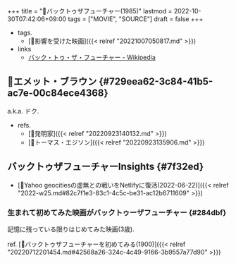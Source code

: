 +++
title = "🎥バックトゥザフューチャー(1985)"
lastmod = 2022-10-30T07:42:06+09:00
tags = ["MOVIE", "SOURCE"]
draft = false
+++

-   tags.
    -   [🦊影響を受けた映画]({{< relref "20221007050817.md" >}})
-   links
    -   [バック・トゥ・ザ・フューチャー - Wikipedia](https://ja.wikipedia.org/wiki/%E3%83%90%E3%83%83%E3%82%AF%E3%83%BB%E3%83%88%E3%82%A5%E3%83%BB%E3%82%B6%E3%83%BB%E3%83%95%E3%83%A5%E3%83%BC%E3%83%81%E3%83%A3%E3%83%BC)


## 👨エメット・ブラウン {#729eea62-3c84-41b5-ac7e-00c84ece4368}

a.k.a. ドク.

-   refs.
    -   [🔖発明家]({{< relref "20220923140132.md" >}})
    -   [👨トーマス・エジソン]({{< relref "20220923135906.md" >}})


## バックトゥザフューチャーInsights {#7f32ed}

-   [💭Yahoo geocitiesの虚無との戦いをNetlifyに復活(2022-06-22)]({{< relref "2022-w25.md#82c7f1e3-83c1-4c5c-be31-ac12b6711609" >}})


### 生まれて初めてみた映画がバックトゥーザフューチャー {#284dbf}

記憶に残っている限りはじめてみた映画(3歳).

ref. [🔴バックトゥザフューチャーを初めてみる(1900)]({{< relref "20220712201454.md#42568a26-324c-4c49-9166-3b9557a77d90" >}})
